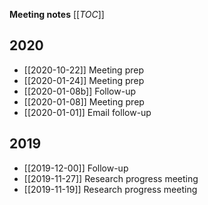 **Meeting notes**
[[_TOC_]]

## 2020

* [[2020-10-22]] Meeting prep
* [[2020-01-24]] Meeting prep
* [[2020-01-08b]] Follow-up
* [[2020-01-08]] Meeting prep
* [[2020-01-01]] Email follow-up

## 2019

* [[2019-12-00]] Follow-up
* [[2019-11-27]] Research progress meeting
* [[2019-11-19]] Research progress meeting